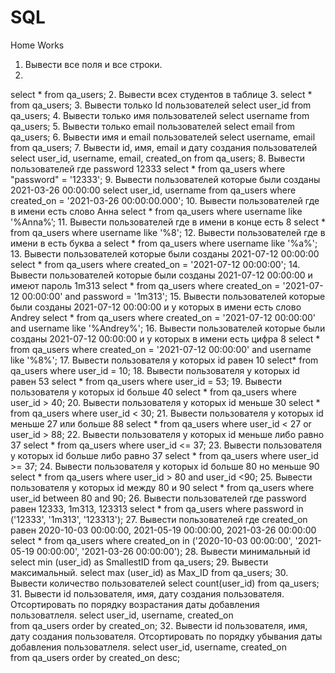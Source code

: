# SQL
Home Works
 1. Вывести все поля и все строки.
 2. 
select * from qa_users;
 2. Вывести всех студентов в таблице
 3. 
select * from qa_users;
 3. Вывести только Id пользователей
select user_id from qa_users;
 4. Вывести только имя пользователей
select username from qa_users;
 5. Вывести только email пользователей
select email from qa_users;
 6. Вывести имя и email пользователей
select username, email from qa_users;
 7. Вывести id, имя, email и дату создания пользователей
select user_id, username, email, created_on from qa_users;
 8. Вывести пользователей где password 12333
select * from qa_users where "password" = '12333';
 9. Вывести пользователей которые были созданы 2021-03-26 00:00:00
select user_id, username  from qa_users where created_on = '2021-03-26 00:00:00.000';
 10. Вывести пользователей где в имени есть слово Анна
select * from qa_users where username like '%Anna%’;
 11. Вывести пользователей где в имени в конце есть 8
select * from qa_users where username like '%8';
 12. Вывести пользователей где в имени в есть буква а
select * from qa_users where username like '%a%';
 13. Вывести пользователей которые были созданы 2021-07-12 00:00:00
select * from qa_users where created_on = '2021-07-12 00:00:00';
 14. Вывести пользователей которые были созданы 2021-07-12 00:00:00 и имеют пароль 1m313
select * from qa_users where created_on = '2021-07-12 00:00:00' and password = '1m313';
 15. Вывести пользователей которые были созданы 2021-07-12 00:00:00 и у которых в имени есть слово Andrey
select * from qa_users where created_on = '2021-07-12 00:00:00' and username like '%Andrey%';
 16. Вывести пользователей которые были созданы 2021-07-12 00:00:00 и у которых в имени есть цифра 8
select * from qa_users where created_on = '2021-07-12 00:00:00' and username like '%8%';
 17. Вывести пользователя у которых id равен 10
select* from qa_users where user_id = 10;
 18. Вывести пользователя у которых id равен 53
select * from qa_users where user_id = 53;
 19. Вывести пользователя у которых id больше 40
select * from qa_users where user_id > 40;
 20. Вывести пользователя у которых id меньше 30
select * from qa_users where user_id < 30;
 21. Вывести пользователя у которых id меньше 27 или больше 88
select * from qa_users where user_id < 27 or user_id > 88;
 22. Вывести пользователя у которых id меньше либо равно 37
select * from qa_users where user_id <= 37;
 23. Вывести пользователя у которых id больше либо равно 37
select * from qa_users where user_id >= 37;
 24. Вывести пользователя у которых id больше 80 но меньше 90
select * from qa_users where user_id > 80 and user_id <90;
 25. Вывести пользователя у которых id между 80 и 90
select * from qa_users where user_id between 80 and 90;
 26. Вывести пользователей где password равен 12333, 1m313, 123313
select * from qa_users where password in ('12333', '1m313', '123313');
 27. Вывести пользователей где created_on равен 2020-10-03 00:00:00, 2021-05-19 00:00:00, 2021-03-26 00:00:00
select * from qa_users where created_on in ('2020-10-03 00:00:00', '2021-05-19 00:00:00', '2021-03-26 00:00:00');
 28. Вывести минимальный id
select min (user_id) as SmallestID
from qa_users; 
 29. Вывести максимальный.
select max (user_id) as Max_ID
from qa_users;
 30. Вывести количество пользователей
select count(user_id)
from qa_users;
 31. Вывести id пользователя, имя, дату создания пользователя. Отсортировать по порядку возрастания даты добавления пользоватлеля.
select user_id, username, created_on  
from qa_users
order by created_on;
 32. Вывести id пользователя, имя, дату создания пользователя. Отсортировать по порядку убывания даты добавления пользоватлеля.
select user_id, username, created_on  
from qa_users
order by created_on desc;
